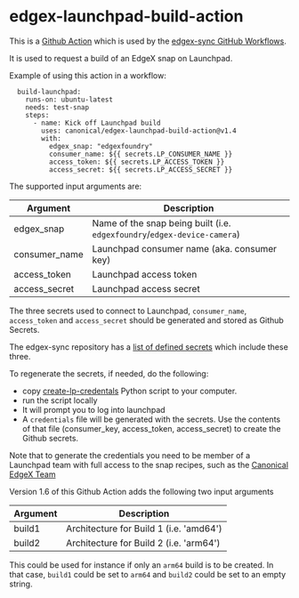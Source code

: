 # edgex-launchpad-build-action

This is a [Github Action](https://docs.github.com/en/actions) which is used by the [edgex-sync GitHub Workflows](https://github.com/canonical/edgex-sync).

It is used to request a build of an EdgeX snap on Launchpad.


Example of using this action in a workflow:

```
  build-launchpad:
    runs-on: ubuntu-latest
    needs: test-snap
    steps:
      - name: Kick off Launchpad build
        uses: canonical/edgex-launchpad-build-action@v1.4
        with:
          edgex_snap: "edgexfoundry"
          consumer_name: ${{ secrets.LP_CONSUMER_NAME }}
          access_token: ${{ secrets.LP_ACCESS_TOKEN }}
          access_secret: ${{ secrets.LP_ACCESS_SECRET }}
```

The supported input arguments are:

|Argument|Description|
|---|---|
|edgex_snap|Name of the snap being built (i.e. `edgexfoundry`/`edgex-device-camera`)|
|consumer_name|Launchpad consumer name (aka. consumer key)|
|access_token|Launchpad access token|
|access_secret|Launchpad access secret|

The three secrets used to connect to Launchpad, `consumer_name`, `access_token` and `access_secret` should be generated and stored as Github Secrets.

The edgex-sync repository has a [list of defined secrets](https://github.com/canonical/edgex-sync/settings/secrets/actions) which include these three.

To regenerate the secrets, if needed, do the following:
- copy [create-lp-credentals](create-lp-credentals.py) Python script to your computer.
- run the script locally
- It will prompt you to log into launchpad
- A `credentials` file will be generated with the secrets. Use the contents of that file (consumer_key, access_token, access_secret) to create the Github secrets.

Note that to generate the credentials you need to be member of a Launchpad team with full access to the snap recipes, such as the [Canonical EdgeX Team](https://launchpad.net/~canonical-edgex)


Version 1.6 of this Github Action adds the following two input arguments

|Argument|Description|
|---|---|
|build1|Architecture for Build 1 (i.e. 'amd64')|
|build2|Architecture for Build 2 (i.e. 'arm64')|

This could be used for instance if only an `arm64` build is to be created. In that case, `build1` could be set to `arm64` and `build2` could be set to an empty string.

